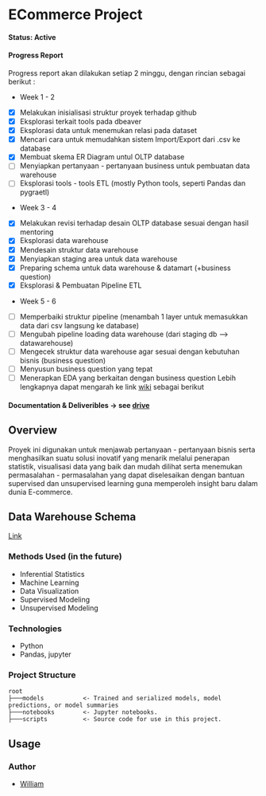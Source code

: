 # ECommerce Project

#### Status: Active
#### Progress Report 
Progress report akan dilakukan setiap 2 minggu, dengan rincian sebagai berikut : 
* Week 1 - 2
- [x] Melakukan inisialisasi struktur proyek terhadap github
- [x] Eksplorasi terkait tools pada dbeaver 
- [x] Eksplorasi data untuk menemukan relasi pada dataset
- [x] Mencari cara untuk memudahkan sistem Import/Export dari .csv ke database
- [x] Membuat skema ER Diagram untul OLTP database
- [ ] Menyiapkan pertanyaan - pertanyaan business untuk pembuatan data warehouse
- [ ] Eksplorasi tools - tools ETL (mostly Python tools, seperti Pandas dan pygraetl)

* Week 3 - 4
- [x] Melakukan revisi terhadap desain OLTP database sesuai dengan hasil mentoring
- [x] Eksplorasi data warehouse
- [x] Mendesain struktur data warehouse
- [x] Menyiapkan staging area untuk data warehouse
- [x] Preparing schema untuk data warehouse & datamart (+business question)
- [x] Eksplorasi & Pembuatan Pipeline ETL

* Week 5 - 6
- [ ] Memperbaiki struktur pipeline (menambah 1 layer untuk memasukkan data dari csv langsung ke database)
- [ ] Mengubah pipeline loading data warehouse (dari staging db --> datawarehouse)
- [ ] Mengecek struktur data warehouse agar sesuai dengan kebutuhan bisnis (business question)
- [ ] Menyusun business question yang tepat 
- [ ] Menerapkan EDA yang berkaitan dengan business question
Lebih lengkapnya dapat mengarah ke link [wiki](https://github.com/William9923/future-data-ecommerce/wiki) sebagai berikut

#### Documentation & Deliveribles -> see [drive](https://drive.google.com/drive/folders/1EhdzxzMnBAIJyZU9aXpXrXs58gSnTMKU?usp=sharing) 

## Overview
Proyek ini digunakan untuk menjawab pertanyaan - pertanyaan bisnis serta menghasilkan suatu solusi inovatif yang menarik melalui penerapan statistik, visualisasi data yang baik dan mudah dilihat serta menemukan permasalahan - permasalahan yang dapat diselesaikan dengan bantuan supervised dan unsupervised learning guna memperoleh insight baru dalam dunia E-commerce.

## Data Warehouse Schema
[Link](https://dbdiagram.io/d/604272d1fcdcb6230b22cecc)

### Methods Used (in the future)
* Inferential Statistics
* Machine Learning
* Data Visualization
* Supervised Modeling
* Unsupervised Modeling

### Technologies
* Python
* Pandas, jupyter

### Project Structure
```
root
├───models           <- Trained and serialized models, model predictions, or model summaries
├───notebooks        <- Jupyter notebooks.
├───scripts          <- Source code for use in this project.
```
## Usage

### Author
* [William](https://william9923.github.io/)

